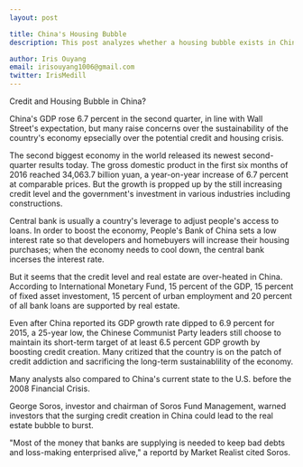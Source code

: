 ```yaml
---
layout: post

title: China's Housing Bubble 
description: This post analyzes whether a housing bubble exists in China with updated stastics and comments. 

author: Iris Ouyang
email: irisouyang1006@gmail.com
twitter: IrisMedill
---
```


Credit and Housing Bubble in China? 

China's GDP rose 6.7 percent in the second quarter, in line with Wall Street's expectation, but many raise concerns over the sustainability of the country's economy epsecially over the potential credit and housing crisis. 

The second biggest economy in the world released its newest second-quarter results today. The gross domestic product in the first six months of 2016 reached 34,063.7 billion yuan, a year-on-year increase of 6.7 percent at comparable prices. But the growth is propped up by the still increasing credit level and the government's investment in various industries including constructions. 

Central bank is usually a country's leverage to adjust people's access to loans. In order to boost the economy, People's Bank of China sets a low interest rate so that developers and homebuyers will increase their housing purchases; when the economy needs to cool down, the central bank incerses the interest rate. 

But it seems that the credit level and real estate are over-heated in China. According to International Monetary Fund, 15 percent of the GDP, 15 percent of fixed asset investoment, 15 percent of urban employment and 20 percent of all bank loans are supported by real estate.

Even after China reported its GDP growth rate dipped to 6.9 percent for 2015, a 25-year low, the Chinese Communist Party leaders still choose to maintain its short-term target of at least 6.5 percent GDP growth by boosting credit creation. Many critized that the country is on the patch of credit addiction and sacrificing the long-term sustainablility of the economy. 

Many analysts also compared to China's current state to the U.S. before the 2008 Financial Crisis. 

George Soros, investor and chairman of Soros Fund Management, warned investors that the surging credit creation in China could lead to the real estate bubble to burst. 

"Most of the money that banks are supplying is needed to keep bad debts and loss-making enterprised alive," a reportd by Market Realist cited Soros. 




<object width="420" height="315"
data="https://www.youtube.com/watch?v=g8_mWWApeB0">
</object>
